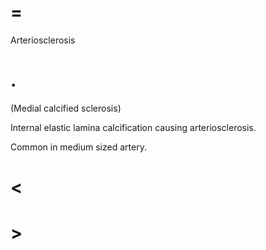 # =

Arteriosclerosis

# .

(Medial calcified sclerosis)

Internal elastic lamina calcification causing arteriosclerosis.

Common in medium sized artery.

# <

# >
